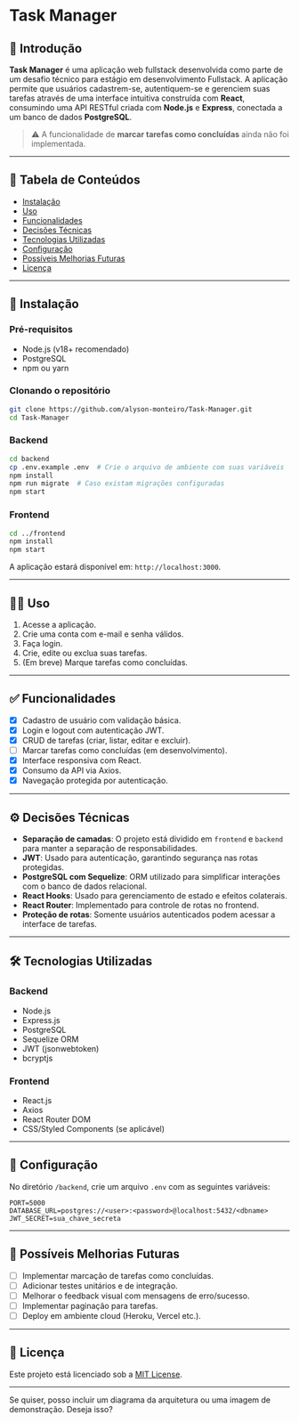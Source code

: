 # Task Manager

## 📝 Introdução

**Task Manager** é uma aplicação web fullstack desenvolvida como parte de um desafio técnico para estágio em desenvolvimento Fullstack. A aplicação permite que usuários cadastrem-se, autentiquem-se e gerenciem suas tarefas através de uma interface intuitiva construída com **React**, consumindo uma API RESTful criada com **Node.js** e **Express**, conectada a um banco de dados **PostgreSQL**.

> ⚠️ A funcionalidade de **marcar tarefas como concluídas** ainda não foi implementada.

---

## 📑 Tabela de Conteúdos

* [Instalação](#instalação)
* [Uso](#uso)
* [Funcionalidades](#funcionalidades)
* [Decisões Técnicas](#decisões-técnicas)
* [Tecnologias Utilizadas](#tecnologias-utilizadas)
* [Configuração](#configuração)
* [Possíveis Melhorias Futuras](#possíveis-melhorias-futuras)
* [Licença](#licença)

---

## 🚀 Instalação

### Pré-requisitos

* Node.js (v18+ recomendado)
* PostgreSQL
* npm ou yarn

### Clonando o repositório

```bash
git clone https://github.com/alyson-monteiro/Task-Manager.git
cd Task-Manager
```

### Backend

```bash
cd backend
cp .env.example .env  # Crie o arquivo de ambiente com suas variáveis
npm install
npm run migrate  # Caso existam migrações configuradas
npm start
```

### Frontend

```bash
cd ../frontend
npm install
npm start
```

A aplicação estará disponível em: `http://localhost:3000`.

---

## 🧑‍💻 Uso

1. Acesse a aplicação.
2. Crie uma conta com e-mail e senha válidos.
3. Faça login.
4. Crie, edite ou exclua suas tarefas.
5. (Em breve) Marque tarefas como concluídas.

---

## ✅ Funcionalidades

* [x] Cadastro de usuário com validação básica.
* [x] Login e logout com autenticação JWT.
* [x] CRUD de tarefas (criar, listar, editar e excluir).
* [ ] Marcar tarefas como concluídas (em desenvolvimento).
* [x] Interface responsiva com React.
* [x] Consumo da API via Axios.
* [x] Navegação protegida por autenticação.

---

## ⚙️ Decisões Técnicas

* **Separação de camadas**: O projeto está dividido em `frontend` e `backend` para manter a separação de responsabilidades.
* **JWT**: Usado para autenticação, garantindo segurança nas rotas protegidas.
* **PostgreSQL com Sequelize**: ORM utilizado para simplificar interações com o banco de dados relacional.
* **React Hooks**: Usado para gerenciamento de estado e efeitos colaterais.
* **React Router**: Implementado para controle de rotas no frontend.
* **Proteção de rotas**: Somente usuários autenticados podem acessar a interface de tarefas.

---

## 🛠 Tecnologias Utilizadas

### Backend

* Node.js
* Express.js
* PostgreSQL
* Sequelize ORM
* JWT (jsonwebtoken)
* bcryptjs

### Frontend

* React.js
* Axios
* React Router DOM
* CSS/Styled Components (se aplicável)

---

## 🔧 Configuração

No diretório `/backend`, crie um arquivo `.env` com as seguintes variáveis:

```env
PORT=5000
DATABASE_URL=postgres://<user>:<password>@localhost:5432/<dbname>
JWT_SECRET=sua_chave_secreta
```

---

## 🚀 Possíveis Melhorias Futuras

* [ ] Implementar marcação de tarefas como concluídas.
* [ ] Adicionar testes unitários e de integração.
* [ ] Melhorar o feedback visual com mensagens de erro/sucesso.
* [ ] Implementar paginação para tarefas.
* [ ] Deploy em ambiente cloud (Heroku, Vercel etc.).

---

## 📄 Licença

Este projeto está licenciado sob a [MIT License](LICENSE).

---

Se quiser, posso incluir um diagrama da arquitetura ou uma imagem de demonstração. Deseja isso?
